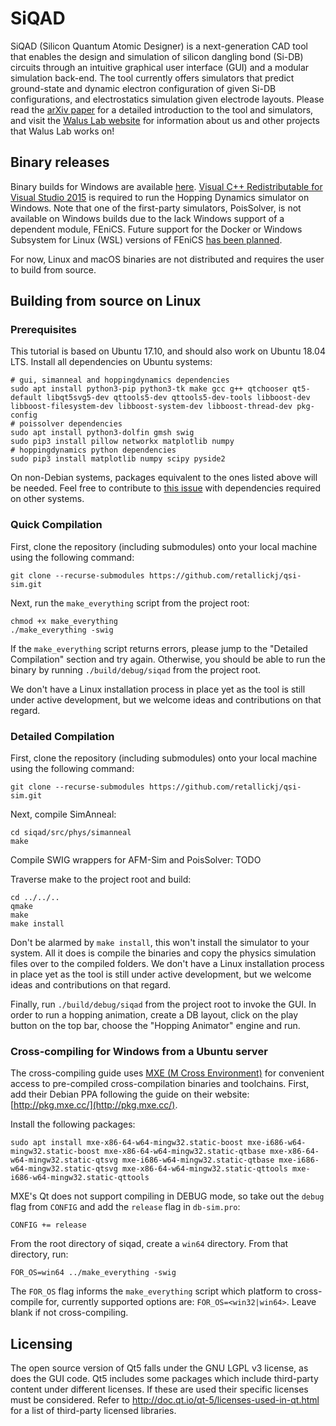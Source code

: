 # SiQAD

SiQAD (Silicon Quantum Atomic Designer) is a next-generation CAD tool that enables the design and simulation of silicon dangling bond (Si-DB) circuits through an intuitive graphical user interface (GUI) and a modular simulation back-end. The tool currently offers simulators that predict ground-state and dynamic electron configuration of given Si-DB configurations, and electrostatics simulation given electrode layouts. Please read the [arXiv paper](https://arxiv.org/abs/1808.04916) for a detailed introduction to the tool and simulators, and visit the [Walus Lab website](https://waluslab.ece.ubc.ca/siqad/) for information about us and other projects that Walus Lab works on!


## Binary releases

Binary builds for Windows are available [here](https://github.com/retallickj/siqad/releases). [Visual C++ Redistributable for Visual Studio 2015](https://www.microsoft.com/en-ca/download/details.aspx?id=48145) is required to run the Hopping Dynamics simulator on Windows. Note that one of the first-party simulators, PoisSolver, is not available on Windows builds due to the lack Windows support of a dependent module, FEniCS. Future support for the Docker or Windows Subsystem for Linux (WSL) versions of FEniCS [has been planned](https://github.com/retallickj/siqad/issues/33).

For now, Linux and macOS binaries are not distributed and requires the user to build from source.

## Building from source on Linux

### Prerequisites

This tutorial is based on Ubuntu 17.10, and should also work on Ubuntu 18.04 LTS. Install all dependencies on Ubuntu systems:
```
# gui, simanneal and hoppingdynamics dependencies
sudo apt install python3-pip python3-tk make gcc g++ qtchooser qt5-default libqt5svg5-dev qttools5-dev qttools5-dev-tools libboost-dev libboost-filesystem-dev libboost-system-dev libboost-thread-dev pkg-config
# poissolver dependencies
sudo apt install python3-dolfin gmsh swig
sudo pip3 install pillow networkx matplotlib numpy
# hoppingdynamics python dependencies
sudo pip3 install matplotlib numpy scipy pyside2
```

On non-Debian systems, packages equivalent to the ones listed above will be needed. Feel free to contribute to [this issue](https://github.com/retallickj/siqad/issues/32) with dependencies required on other systems.


### Quick Compilation

First, clone the repository (including submodules) onto your local machine using the following command:

```
git clone --recurse-submodules https://github.com/retallickj/qsi-sim.git
```

Next, run the `make_everything` script from the project root:
```
chmod +x make_everything
./make_everything -swig
```

If the `make_everything` script returns errors, please jump to the "Detailed Compilation" section and try again. Otherwise, you should be able to run the binary by running `./build/debug/siqad` from the project root.

We don't have a Linux installation process in place yet as the tool is still under active development, but we welcome ideas and contributions on that regard.


### Detailed Compilation

First, clone the repository (including submodules) onto your local machine using the following command:

```
git clone --recurse-submodules https://github.com/retallickj/qsi-sim.git
```

Next, compile SimAnneal:

```
cd siqad/src/phys/simanneal
make
```

Compile SWIG wrappers for AFM-Sim and PoisSolver:
TODO

Traverse make to the project root and build:
```
cd ../../..
qmake
make
make install
```

Don't be alarmed by `make install`, this won't install the simulator to your system. All it does is compile the binaries and copy the physics simulation files over to the compiled folders. We don't have a Linux installation process in place yet as the tool is still under active development, but we welcome ideas and contributions on that regard.

Finally, run `./build/debug/siqad` from the project root to invoke the GUI. In order to run a hopping animation, create a DB layout, click on the play button on the top bar, choose the "Hopping Animator" engine and run.



### Cross-compiling for Windows from a Ubuntu server

The cross-compiling guide uses [MXE (M Cross Environment)](http://mxe.cc/) for convenient access to pre-compiled cross-compilation binaries and toolchains. First, add their Debian PPA following the guide on their website: [http://pkg.mxe.cc/](http://pkg.mxe.cc/).

Install the following packages:
```
sudo apt install mxe-x86-64-w64-mingw32.static-boost mxe-i686-w64-mingw32.static-boost mxe-x86-64-w64-mingw32.static-qtbase mxe-x86-64-w64-mingw32.static-qtsvg mxe-i686-w64-mingw32.static-qtbase mxe-i686-w64-mingw32.static-qtsvg mxe-x86-64-w64-mingw32.static-qttools mxe-i686-w64-mingw32.static-qttools
```

MXE's Qt does not support compiling in DEBUG mode, so take out the `debug` flag from `CONFIG` and add the `release` flag in `db-sim.pro`:
```
CONFIG += release
```

From the root directory of siqad, create a `win64` directory. From that directory, run:
```
FOR_OS=win64 ../make_everything -swig
```

The `FOR_OS` flag informs the `make_everything` script which platform to cross-compile for, currently supported options are: `FOR_OS=<win32|win64>`. Leave blank if not cross-compiling.


## Licensing

The open source version of Qt5 falls under the GNU LGPL v3 license, as does the GUI code. Qt5 includes some packages which include third-party content under different licenses. If these are used their specific licenses must be considered. Refer to http://doc.qt.io/qt-5/licenses-used-in-qt.html for a list of third-party licensed libraries.
